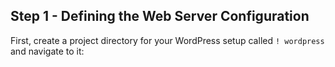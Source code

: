 ## Step 1 - Defining the Web Server Configuration
First, create a project directory for your WordPress setup called `! wordpress` and navigate to it: